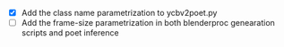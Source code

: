- [x] Add the class name parametrization to ycbv2poet.py
- [ ] Add the frame-size parametrization in both blenderproc genearation scripts and poet inference
